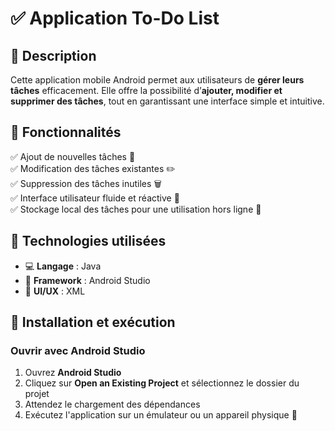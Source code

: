 # ✅ Application To-Do List

## 📌 Description
Cette application mobile Android permet aux utilisateurs de **gérer leurs tâches** efficacement. Elle offre la possibilité d’**ajouter, modifier et supprimer des tâches**, tout en garantissant une interface simple et intuitive.

## 📌 Fonctionnalités
✅ Ajout de nouvelles tâches 📝  
✅ Modification des tâches existantes ✏️  
✅ Suppression des tâches inutiles 🗑️  
✅ Interface utilisateur fluide et réactive 📱  
✅ Stockage local des tâches pour une utilisation hors ligne 📂  

## 📌 Technologies utilisées
- 💻 **Langage** : Java  
- 📱 **Framework** : Android Studio  
- 🎨 **UI/UX** : XML  

## 📌 Installation et exécution

###  Ouvrir avec Android Studio
1. Ouvrez **Android Studio**
2. Cliquez sur **Open an Existing Project** et sélectionnez le dossier du projet
3. Attendez le chargement des dépendances
4. Exécutez l'application sur un émulateur ou un appareil physique 📲

